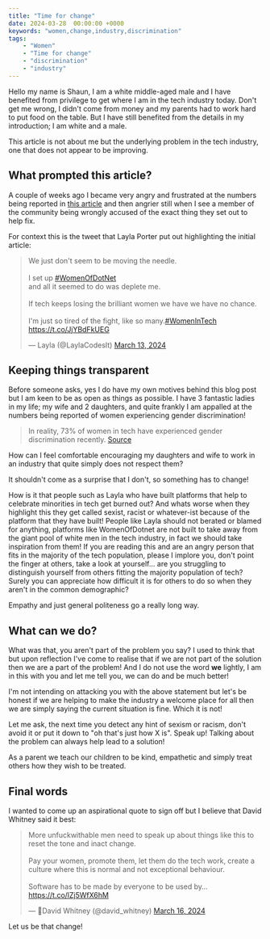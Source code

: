 ```yaml
---
title: "Time for change"
date: 2024-03-28  00:00:00 +0000
keywords: "women,change,industry,discrimination"
tags:
    - "Women"
    - "Time for change"
    - "discrimination"
    - "industry"
---
```


Hello my name is Shaun, I am a white middle-aged male and I have benefited from privilege to get where I am in the tech industry today. Don't get me wrong, I didn't come from money and my parents had to work hard to put food on the table. But I have still benefited from the details in my introduction; I am white and a male.

This article is not about me but the underlying problem in the tech industry, one that does not appear to be improving.

## What prompted this article?

A couple of weeks ago I became very angry and frustrated at the numbers being reported in [this article](https://hackernoon.com/gender-bias-in-tech-73percent-of-women-report-experiencing-discrimination) and then angrier still when I see a member of the community being wrongly accused of the exact thing they set out to help fix.

For context this is the tweet that Layla Porter put out highlighting the initial article:

<blockquote class="twitter-tweet"><p lang="en" dir="ltr">We just don&#39;t seem to be moving the needle.<br><br>I set up <a href="https://twitter.com/hashtag/WomenOfDotNet?src=hash&amp;ref_src=twsrc%5Etfw">#WomenOfDotNet</a> <br>and all it seemed to do was deplete me.<br><br>If tech keeps losing the brilliant women we have we have no chance.<br><br>I&#39;m just so tired of the fight, like so many.<a href="https://twitter.com/hashtag/WomenInTech?src=hash&amp;ref_src=twsrc%5Etfw">#WomenInTech</a><br> <a href="https://t.co/JjYBdFkUEG">https://t.co/JjYBdFkUEG</a></p>&mdash; Layla (@LaylaCodesIt) <a href="https://twitter.com/LaylaCodesIt/status/1767825152849367239?ref_src=twsrc%5Etfw">March 13, 2024</a></blockquote> <script async src="https://platform.twitter.com/widgets.js" charset="utf-8"></script>

## Keeping things transparent

Before someone asks, yes I do have my own motives behind this blog post but I am keen to be as open as things as possible. I have 3 fantastic ladies in my life; my wife and 2 daughters, and quite frankly I am appalled at the numbers being reported of women experiencing gender discrimination!

> In reality, 73% of women in tech have experienced gender discrimination recently.
[Source](https://hackernoon.com/gender-bias-in-tech-73percent-of-women-report-experiencing-discrimination)

How can I feel comfortable encouraging my daughters and wife to work in an industry that quite simply does not respect them?

It shouldn't come as a surprise that I don't, so something has to change!

How is it that people such as Layla who have built platforms that help to celebrate minorities in tech get burned out? And whats worse when they highlight this they get called sexist, racist or whatever-ist because of the platform that they have built! People like Layla should not berated or blamed for anything, platforms like WomenOfDotnet are not built to take away from the giant pool of white men in the tech industry, in fact we should take inspiration from them! If you are reading this and are an angry person that fits in the majority of the tech population, please I implore you, don't point the finger at others, take a look at yourself... are you struggling to distinguish yourself from others fitting the majority population of tech? Surely you can appreciate how difficult it is for others to do so when they aren't in the common demographic?

Empathy and just general politeness go a really long way.

## What can we do?

What was that, you aren't part of the problem you say? I used to think that but upon reflection I've come to realise that if we are not part of the solution then we are a part of the problem! And I do not use the word **we** lightly, I am in this with you and let me tell you, we can do and be much better!

I'm not intending on attacking you with the above statement but let's be honest if we are helping to make the industry a welcome place for all then we are simply saying the current situation is fine. Which it is not!

Let me ask, the next time you detect any hint of sexism or racism, don't avoid it or put it down to "oh that's just how X is". Speak up! Talking about the problem can always help lead to a solution!

As a parent we teach our children to be kind, empathetic and simply treat others how they wish to be treated.

## Final words

I wanted to come up an aspirational quote to sign off but I believe that David Whitney said it best:

<blockquote class="twitter-tweet"><p lang="en" dir="ltr">More unfuckwithable men need to speak up about things like this to reset the tone and inact change.<br><br>Pay your women, promote them, let them do the tech work, create a culture where this is normal and not exceptional behaviour.<br><br>Software has to be made by everyone to be used by… <a href="https://t.co/lZj5WfX6hM">https://t.co/lZj5WfX6hM</a></p>&mdash; David Whitney (@david_whitney) <a href="https://twitter.com/david_whitney/status/1769129060184297823?ref_src=twsrc%5Etfw">March 16, 2024</a></blockquote> <script async src="https://platform.twitter.com/widgets.js" charset="utf-8"></script>

Let us be that change!

